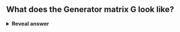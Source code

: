 ## What does the Generator matrix G look like?
<details>
<summary><b>Reveal answer</b></summary>
<br><img src="../../../../../media/paste-48de7fae0c5f081ccf469903a5caf6e02b69b76e.jpg">&nbsp; &nbsp; &nbsp;d1&nbsp; d2&nbsp; d3&nbsp; d4<br>p1 1&nbsp; &nbsp; 1&nbsp; &nbsp; 0&nbsp; &nbsp; 1<br>p2 1&nbsp; &nbsp; 0&nbsp; &nbsp; 1&nbsp; &nbsp; 1<br>d1 1&nbsp; &nbsp; 0&nbsp; &nbsp; 0&nbsp; &nbsp; 0<br>p3 0&nbsp; &nbsp; 1&nbsp; &nbsp; 1&nbsp; &nbsp; 1<br>d2 0&nbsp; &nbsp; 1&nbsp; &nbsp; 0&nbsp; &nbsp; 0<br>d3 0&nbsp; &nbsp; 0&nbsp; &nbsp; 1&nbsp; &nbsp; 0<br>d4 0&nbsp; &nbsp; 0&nbsp; &nbsp; 0&nbsp; &nbsp; 1
</details>

